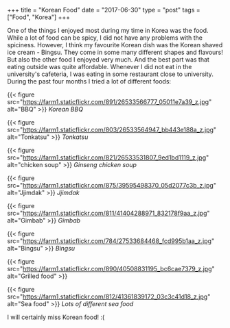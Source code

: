 +++
title = "Korean Food"
date = "2017-06-30"
type = "post"
tags = ["Food", "Korea"]
+++

One of the things I enjoyed most during my time in Korea was the food. While a lot of food can be spicy, I did not have any problems with the spiciness. However, I think my favourite Korean dish was the Korean shaved ice cream - Bingsu. They come in some many different shapes and flavours! But also the other food I enjoyed very much. And the best part was that eating outside was quite affordable. Whenever I did not eat in the university's cafeteria, I was eating in some restaurant close to university. During the past four months I tried a lot of different foods:


{{< figure src="https://farm1.staticflickr.com/891/26533566777_05011e7a39_z.jpg" alt="BBQ" >}}
*Korean BBQ*


{{< figure src="https://farm1.staticflickr.com/803/26533564947_bb443e188a_z.jpg" alt="Tonkatsu" >}}
*Tonkatsu*


{{< figure src="https://farm1.staticflickr.com/821/26533531807_9ed1bd1119_z.jpg" alt="chicken soup" >}}
*Ginseng chicken soup*


{{< figure src="https://farm1.staticflickr.com/875/39595498370_05d2077c3b_z.jpg" alt="Jjimdak" >}}
*Jjimdak*

{{< figure src="https://farm1.staticflickr.com/811/41404288971_832178f9aa_z.jpg" alt="Gimbab" >}}
*Gimbab*

{{< figure src="https://farm1.staticflickr.com/784/27533684468_fcd995b1aa_z.jpg" alt="Bingsu" >}}
*Bingsu*

{{< figure src="https://farm1.staticflickr.com/890/40508831195_bc6cae7379_z.jpg" alt="Grilled food" >}}

{{< figure src="https://farm1.staticflickr.com/812/41361839172_03c3c41d18_z.jpg" alt="Sea food" >}}
*Lots of different sea food*

I will certainly miss Korean food! :(
